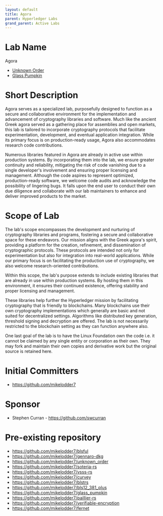 ```yaml
---
layout: default
title: Agora
parent: Hyperledger Labs
grand_parent: Active Labs
---
```

# Lab Name
Agora

* [Unknown Order](https://github.com/hyperledger-labs/agora-unknown_order)
* [Glass Pumpkin](https://github.com/hyperledger-labs/agora-glass_pumpkin)

# Short Description
Agora serves as a specialized lab, purposefully designed to function as a secure and collaborative environment for the 
implementation and advancement of cryptography libraries and software. 
Much like the ancient Greek agora served as a gathering place for assemblies and open markets, this lab is tailored 
to incorporate cryptography protocols that facilitate experimentation, development, and eventual application integration. 
While its primary focus is on production-ready usage, Agora also accommodates research code contributions.

Numerous libraries featured in Agora are already in active use within production systems. 
By incorporating them into the lab, we ensure greater continuity and reliability, 
mitigating the risk of code vanishing due to a single developer's involvement and ensuring proper licensing and management. 
Although the code aspires to represent optimized, production-ready software, we welcome code audits and acknowledge the possibility of lingering bugs. 
It falls upon the end user to conduct their own due diligence and collaborate with our lab maintainers to enhance and deliver improved products to the market.

# Scope of Lab
The lab's scope encompasses the development and nurturing of cryptography libraries and programs, fostering a secure and collaborative space for these endeavors. Our mission aligns with the Greek agora's spirit, providing a platform for the creation, refinement, and dissemination of cryptographic protocols. These protocols are intended not only for experimentation but also for integration into real-world applications. While our primary focus is on facilitating the production use of cryptography, we also welcome research-oriented contributions.

Within this scope, the lab's purpose extends to include existing libraries that are already in use within production systems. 
By hosting them in this environment, it ensures their continued existence, offering stability and proper licensing and management. 

These libraries help further the Hyperledger mission by facilitating cryptography that is friendly to blockchains.
Many blockchains use their own cryptography implementations which generally are basic and not suited for decentralized
settings. Algorithms like distributed key generation, threshold signing and decryption are offered. The lab is not
necessarily restricted to the blockchain setting as they can function anywhere also.

One last goal of the lab is to have the Linux Foundation own the code i.e. it cannot be claimed by any single entity or
corporation as their own. They may fork and maintain their own copies and derivative work but the original source
is retained here.

# Initial Committers
- https://github.com/mikelodder7

# Sponsor
- Stephen Curran - https://github.com/swcurran

# Pre-existing repository
- https://github.com/mikelodder7/blsful
- https://github.com/mikelodder7/gennaro-dkg
- https://github.com/mikelodder7/unknown_order
- https://github.com/mikelodder7/soteria-rs
- https://github.com/mikelodder7/vsss-rs
- https://github.com/mikelodder7/curvey
- https://github.com/mikelodder7/blstrs
- https://github.com/mikelodder7/bls12_381_plus
- https://github.com/mikelodder7/glass_pumpkin
- https://github.com/mikelodder7/paillier-rs
- https://github.com/mikelodder7/verifiable-encryption
- https://github.com/mikelodder7/fernet

